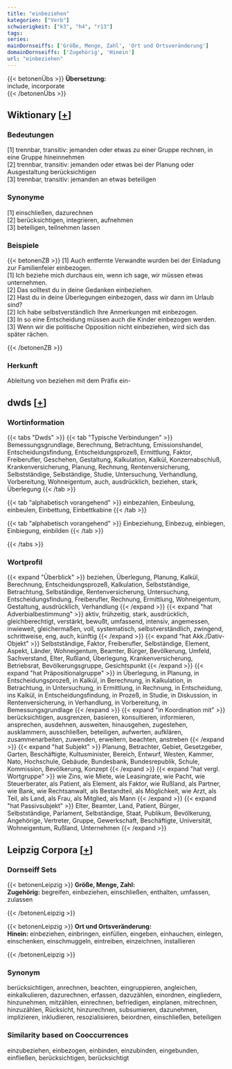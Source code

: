 ```yaml
---
title: "einbeziehen"
kategorien: ["Verb"]
schwierigkeit: ["k3", "h4", "r13"]
tags:
series:
mainDornseiffs: ['Größe, Menge, Zahl', 'Ort und Ortsveränderung']
domainDornseiffs: ['Zugehörig', 'Hinein']
url: "einbeziehen"
---
```


{{< betonenÜbs >}}
**Übersetzung:**  
include, incorporate  
{{< /betonenÜbs >}}

## Wiktionary [[+](https://de.wiktionary.org/wiki/einbeziehen)]

### Bedeutungen
[1] trennbar, transitiv: jemanden oder etwas zu einer Gruppe rechnen, in eine Gruppe hineinnehmen  
[2] trennbar, transitiv: jemanden oder etwas bei der Planung oder Ausgestaltung berücksichtigen  
[3] trennbar, transitiv: jemanden an etwas beteiligen  

### Synonyme
[1] einschließen, dazurechnen  
[2] berücksichtigen, integrieren, aufnehmen  
[3] beteiligen, teilnehmen lassen  

### Beispiele
{{< betonenZB >}}
[1] Auch entfernte Verwandte wurden bei der Einladung zur Familienfeier einbezogen.  
[1] Ich beziehe mich durchaus ein, wenn ich sage, wir müssen etwas unternehmen.  
[2] Das solltest du in deine Gedanken einbeziehen.  
[2] Hast du in deine Überlegungen einbezogen, dass wir dann im Urlaub sind?  
[2] Ich habe selbstverständlich Ihre Anmerkungen mit einbezogen.  
[3] In so eine Entscheidung müssen auch die Kinder einbezogen werden.  
[3] Wenn wir die politische Opposition nicht einbeziehen, wird sich das später rächen.  

{{< /betonenZB >}}
### Herkunft
Ableitung von beziehen mit dem Präfix ein-  



## dwds [[+](https://www.dwds.de/wb/einbeziehen)]

### Wortinformation
{{< tabs "Dwds" >}}
{{< tab "Typische Verbindungen" >}}
Bemessungsgrundlage, Berechnung, Betrachtung, Emissionshandel, Entscheidungsfindung, Entscheidungsprozeß, Ermittlung, Faktor, Freiberufler, Geschehen, Gestaltung, Kalkulation, Kalkül, Konzernabschluß, Krankenversicherung, Planung, Rechnung, Rentenversicherung, Selbstständige, Selbständige, Studie, Untersuchung, Verhandlung, Vorbereitung, Wohneigentum, auch, ausdrücklich, beziehen, stark, Überlegung
{{< /tab >}}

{{< tab "alphabetisch vorangehend" >}}
einbezahlen, Einbeulung, einbeulen, Einbettung, Einbettkabine
{{< /tab >}}

{{< tab "alphabetisch vorangehend" >}}
Einbeziehung, Einbezug, einbiegen, Einbiegung, einbilden
{{< /tab >}}

{{< /tabs >}}

### Wortprofil
{{< expand "Überblick" >}} beziehen, Überlegung, Planung, Kalkül, Berechnung, Entscheidungsprozeß, Kalkulation, Selbstständige, Betrachtung, Selbständige, Rentenversicherung, Untersuchung, Entscheidungsfindung, Freiberufler, Rechnung, Ermittlung, Wohneigentum, Gestaltung, ausdrücklich, Verhandlung {{< /expand >}}
{{< expand "hat Adverbialbestimmung" >}} aktiv, frühzeitig, stark, ausdrücklich, gleichberechtigt, verstärkt, bewußt, umfassend, intensiv, angemessen, inwieweit, gleichermaßen, voll, systematisch, selbstverständlich, zwingend, schrittweise, eng, auch, künftig {{< /expand >}}
{{< expand "hat Akk./Dativ-Objekt" >}} Selbstständige, Faktor, Freiberufler, Selbständige, Element, Aspekt, Länder, Wohneigentum, Beamter, Bürger, Bevölkerung, Umfeld, Sachverstand, Elter, Rußland, Überlegung, Krankenversicherung, Betriebsrat, Bevölkerungsgruppe, Gesichtspunkt {{< /expand >}}
{{< expand "hat Präpositionalgruppe" >}} in Überlegung, in Planung, in Entscheidungsprozeß, in Kalkül, in Berechnung, in Kalkulation, in Betrachtung, in Untersuchung, in Ermittlung, in Rechnung, in Entscheidung, ins Kalkül, in Entscheidungsfindung, in Prozeß, in Studie, in Diskussion, in Rentenversicherung, in Verhandlung, in Vorbereitung, in Bemessungsgrundlage {{< /expand >}}
{{< expand "in Koordination mit" >}} berücksichtigen, ausgrenzen, basieren, konsultieren, informieren, ansprechen, ausdehnen, ausweiten, hinausgehen, zugestehen, ausklammern, ausschließen, beteiligen, aufwerten, aufklären, zusammenarbeiten, zuwenden, erweitern, beachten, anstreben {{< /expand >}}
{{< expand "hat Subjekt" >}} Planung, Betrachter, Gebiet, Gesetzgeber, Garten, Beschäftigte, Kultusminister, Bereich, Entwurf, Westen, Kammer, Nato, Hochschule, Gebäude, Bundesbank, Bundesrepublik, Schule, Kommission, Bevölkerung, Konzept {{< /expand >}}
{{< expand "hat vergl. Wortgruppe" >}} wie Zins, wie Miete, wie Leasingrate, wie Pacht, wie Steuerberater, als Patient, als Element, als Faktor, wie Rußland, als Partner, wie Bank, wie Rechtsanwalt, als Bestandteil, als Möglichkeit, wie Arzt, als Teil, als Land, als Frau, als Mitglied, als Mann {{< /expand >}}
{{< expand "hat Passivsubjekt" >}} Elter, Beamter, Land, Patient, Bürger, Selbstständige, Parlament, Selbständige, Staat, Publikum, Bevölkerung, Angehörige, Vertreter, Gruppe, Gewerkschaft, Beschäftigte, Universität, Wohneigentum, Rußland, Unternehmen {{< /expand >}}

## Leipzig Corpora [[+](https://corpora.uni-leipzig.de/en/res?word=einbeziehen&corpusId=deu_newscrawl-public_2018)]

### Dornseiff Sets
{{< betonenLeipzig >}}
**Größe, Menge, Zahl:**  
**Zugehörig:** begreifen, einbeziehen, einschließen, enthalten, umfassen, zulassen  

{{< /betonenLeipzig >}}


{{< betonenLeipzig >}}
**Ort und Ortsveränderung:**  
**Hinein:** einbeziehen, einbringen, einfüllen, eingeben, einhauchen, einlegen, einschenken, einschmuggeln, eintreiben, einzeichnen, installieren  

{{< /betonenLeipzig >}}

### Synonym
berücksichtigen, anrechnen, beachten, eingruppieren, angleichen, einkalkulieren, dazurechnen, erfassen, dazuzählen, einordnen, eingliedern, hinzunehmen, mitzählen, einrechnen, befriedigen, einplanen, mitrechnen, hinzuzählen, Rücksicht, hinzurechnen, subsumieren, dazunehmen, implizieren, inkludieren, resozialisieren, beiordnen, einschließen, beteiligen


### Similarity based on Cooccurrences
einzubeziehen, einbezogen, einbinden, einzubinden, eingebunden, einfließen, berücksichtigen, berücksichtigt

